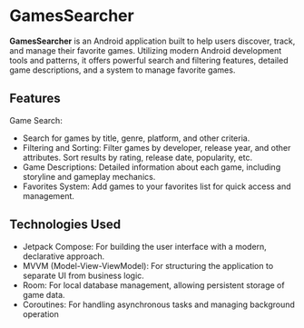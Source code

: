 # GamesSearcher #


**GamesSearcher** is an Android application built to help users discover, track, and manage their favorite games. Utilizing modern Android development tools and patterns, it offers powerful search and filtering features, detailed game descriptions, and a system to manage favorite games.

## Features ##
Game Search:

- Search for games by title, genre, platform, and other criteria.
- Filtering and Sorting: Filter games by developer, release year, and other attributes. Sort results by rating, release date, popularity, etc.
- Game Descriptions: Detailed information about each game, including storyline and gameplay mechanics.
- Favorites System: Add games to your favorites list for quick access and management.
## Technologies Used ##
- Jetpack Compose: For building the user interface with a modern, declarative approach.
- MVVM (Model-View-ViewModel): For structuring the application to separate UI from business logic.
- Room: For local database management, allowing persistent storage of game data.
- Coroutines: For handling asynchronous tasks and managing background operation
